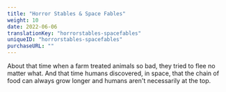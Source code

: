 ```yaml
---
title: "Horror Stables & Space Fables"
weight: 10
date: 2022-06-06
translationKey: "horrorstables-spacefables"
uniqueID: "horrorstables-spacefables"
purchaseURL: ""
---
```


About that time when a farm treated animals so bad, they tried to flee no matter what. And that time humans discovered, in space, that the chain of food can always grow longer and humans aren't necessarily at the top.